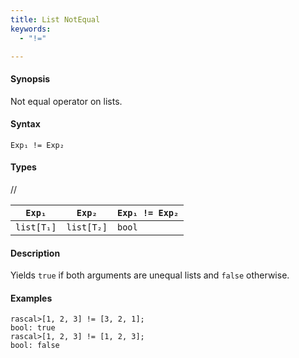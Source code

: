 ```yaml
---
title: List NotEqual
keywords:
  - "!="

---
```


#### Synopsis

Not equal operator on lists.

#### Syntax

`Exp₁ != Exp₂`

#### Types

//

| `Exp₁`     |  `Exp₂`     | `Exp₁ != Exp₂`  |
| --- | --- | --- |
| `list[T₁]` |  `list[T₂]` | `bool`                |


#### Description

Yields `true` if both arguments are unequal lists and `false` otherwise.

#### Examples


```rascal-shell 
rascal>[1, 2, 3] != [3, 2, 1];
bool: true
rascal>[1, 2, 3] != [1, 2, 3];
bool: false
```


